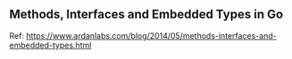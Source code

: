 ## Methods, Interfaces and Embedded Types in Go

Ref: 
https://www.ardanlabs.com/blog/2014/05/methods-interfaces-and-embedded-types.html

